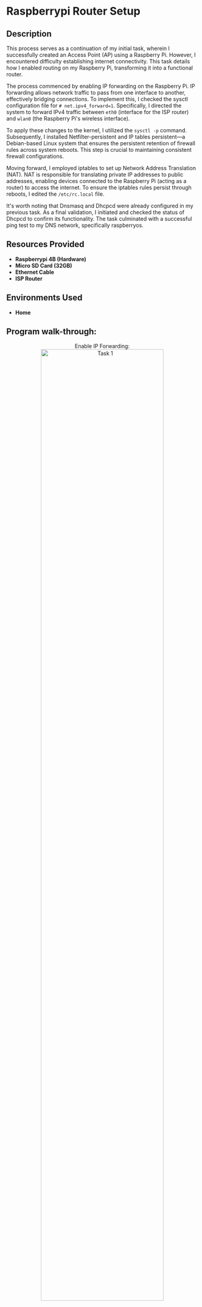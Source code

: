 <h1>Raspberrypi Router Setup</h1>
<h2>Description</h2>

This process serves as a continuation of my initial task, wherein I successfully created an Access Point (AP) using a Raspberry Pi. However, I encountered difficulty establishing internet connectivity. This task details how I enabled routing on my Raspberry Pi, transforming it into a functional router.

The process commenced by enabling IP forwarding on the Raspberry Pi. IP forwarding allows network traffic to pass from one interface to another, effectively bridging connections. To implement this, I checked the sysctl configuration file for `# net.ipv4_forward=1`. Specifically, I directed the system to forward IPv4 traffic between `eth0` (interface for the ISP router) and `wlan0` (the Raspberry Pi's wireless interface).

To apply these changes to the kernel, I utilized the `sysctl -p` command. Subsequently, I installed Netfilter-persistent and IP tables persistent—a Debian-based Linux system that ensures the persistent retention of firewall rules across system reboots. This step is crucial to maintaining consistent firewall configurations.

Moving forward, I employed iptables to set up Network Address Translation (NAT). NAT is responsible for translating private IP addresses to public addresses, enabling devices connected to the Raspberry Pi (acting as a router) to access the internet. To ensure the iptables rules persist through reboots, I edited the `/etc/rc.local` file.

It's worth noting that Dnsmasq and Dhcpcd were already configured in my previous task. As a final validation, I initiated and checked the status of Dhcpcd to confirm its functionality. The task culminated with a successful ping test to my DNS network, specifically raspberryos.


<h2>Resources Provided</h2>

- <b>Raspberrypi 4B (Hardware)</b> 
- <b>Micro SD Card (32GB)</b>
- <b>Ethernet Cable</b>
- <b>ISP Router</b>

<h2>Environments Used </h2>

- <b>Home </b>

<h2>Program walk-through:</h2>

<p align="center">
Enable IP Forwarding: <br/>
<img src="https://i.imgur.com/XKDcuy4.png?1" height="80%" width="80%" alt="Task 1"/>
<br />
  <img src="https://i.imgur.com/P3B8kBu.png?1" height="80%" width="80%" alt="Task 1"/><br/>
   <img src="https://i.imgur.com/ymdcage.png?1" height="80%" width="80%" alt="Task 1"/>
  
  
<br />
Install Netfilter-Persistent And IP Tables Persistent:  <br/>
<img src="https://i.imgur.com/YM1weOZ.png?1" height="80%" width="80%" alt="Task 2"/>
<br />
<br />
Using IP Tables To Set Up NAT: <br/>
<img src="https://i.imgur.com/WbLEzGc.png?1" height="80%" width="80%" alt="Task 3"/><br/>
<img src="https://i.imgur.com/gTpdfnW.png?1" height="80%" width="80%" alt="Task 3"/><br/>
<img src="https://i.imgur.com/8kQewfW.png?1" height="80%" width="80%" alt="Task 3"/>
<br />
Start And Check Dhcpcd Status:
<br /><img src="https://i.imgur.com/V14D9wY.png?1" height="80%" width="80%" alt="Task 4"/>
<br />
<br />
Reboot Raspberrypi:  <br/>
<img src="https://i.imgur.com/dAI3zg2.png?1" height="80%" width="80%" alt="Task 5"/>

<br />
Checking Connectivity:  <br/>
<img src="https://i.imgur.com/1TKXfia.png?1" height="80%" width="80%" alt="Task 6"/>
<br /><img src="https://i.imgur.com/E257snW.png?1" height="80%" width="80%" alt="Task 6"/>
<br />

</p>
